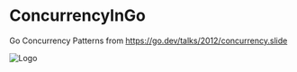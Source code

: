 # ConcurrencyInGo
Go Concurrency Patterns from https://go.dev/talks/2012/concurrency.slide


![Logo](https://go.dev/images/gophers/ladder.svg)


